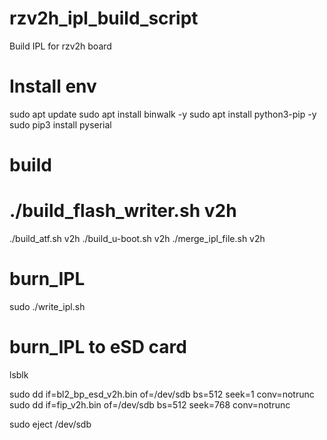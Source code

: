 # rzv2h_ipl_build_script
Build IPL for rzv2h board

# Install env
sudo apt update
sudo apt install binwalk -y
sudo apt install python3-pip -y
sudo pip3 install pyserial

# build
# ./build_flash_writer.sh v2h
./build_atf.sh v2h
./build_u-boot.sh v2h
./merge_ipl_file.sh v2h

# burn_IPL
sudo ./write_ipl.sh

# burn_IPL to eSD card
lsblk

sudo dd if=bl2_bp_esd_v2h.bin of=/dev/sdb bs=512 seek=1 conv=notrunc
sudo dd if=fip_v2h.bin of=/dev/sdb bs=512 seek=768 conv=notrunc

sudo eject /dev/sdb
